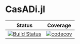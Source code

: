 # CasADi.jl

| Status | Coverage |
| :----: | :----: |
| [![Build Status](https://travis-ci.com/ichatzinikolaidis/CasADi.jl.svg?token=FzSdC6SrVJguwZEzpBbQ&branch=master)](https://travis-ci.com/ichatzinikolaidis/CasADi.jl) | [![codecov](https://codecov.io/gh/ichatzinikolaidis/CasADi.jl/branch/master/graph/badge.svg?token=vdYN5Ok2BB)](https://codecov.io/gh/ichatzinikolaidis/CasADi.jl) |
